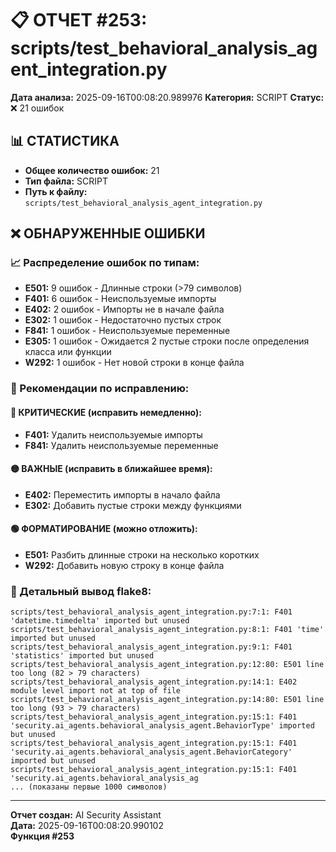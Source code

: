 # 📋 ОТЧЕТ #253: scripts/test_behavioral_analysis_agent_integration.py

**Дата анализа:** 2025-09-16T00:08:20.989976
**Категория:** SCRIPT
**Статус:** ❌ 21 ошибок

## 📊 СТАТИСТИКА

- **Общее количество ошибок:** 21
- **Тип файла:** SCRIPT
- **Путь к файлу:** `scripts/test_behavioral_analysis_agent_integration.py`

## ❌ ОБНАРУЖЕННЫЕ ОШИБКИ

### 📈 Распределение ошибок по типам:

- **E501:** 9 ошибок - Длинные строки (>79 символов)
- **F401:** 6 ошибок - Неиспользуемые импорты
- **E402:** 2 ошибок - Импорты не в начале файла
- **E302:** 1 ошибок - Недостаточно пустых строк
- **F841:** 1 ошибок - Неиспользуемые переменные
- **E305:** 1 ошибок - Ожидается 2 пустые строки после определения класса или функции
- **W292:** 1 ошибок - Нет новой строки в конце файла

### 🎯 Рекомендации по исправлению:

#### 🔴 КРИТИЧЕСКИЕ (исправить немедленно):
- **F401:** Удалить неиспользуемые импорты
- **F841:** Удалить неиспользуемые переменные

#### 🟡 ВАЖНЫЕ (исправить в ближайшее время):
- **E402:** Переместить импорты в начало файла
- **E302:** Добавить пустые строки между функциями

#### 🟢 ФОРМАТИРОВАНИЕ (можно отложить):
- **E501:** Разбить длинные строки на несколько коротких
- **W292:** Добавить новую строку в конце файла

### 📝 Детальный вывод flake8:

```
scripts/test_behavioral_analysis_agent_integration.py:7:1: F401 'datetime.timedelta' imported but unused
scripts/test_behavioral_analysis_agent_integration.py:8:1: F401 'time' imported but unused
scripts/test_behavioral_analysis_agent_integration.py:9:1: F401 'statistics' imported but unused
scripts/test_behavioral_analysis_agent_integration.py:12:80: E501 line too long (82 > 79 characters)
scripts/test_behavioral_analysis_agent_integration.py:14:1: E402 module level import not at top of file
scripts/test_behavioral_analysis_agent_integration.py:14:80: E501 line too long (93 > 79 characters)
scripts/test_behavioral_analysis_agent_integration.py:15:1: F401 'security.ai_agents.behavioral_analysis_agent.BehaviorType' imported but unused
scripts/test_behavioral_analysis_agent_integration.py:15:1: F401 'security.ai_agents.behavioral_analysis_agent.BehaviorCategory' imported but unused
scripts/test_behavioral_analysis_agent_integration.py:15:1: F401 'security.ai_agents.behavioral_analysis_ag
... (показаны первые 1000 символов)
```

---
**Отчет создан:** AI Security Assistant  
**Дата:** 2025-09-16T00:08:20.990102  
**Функция #253**
